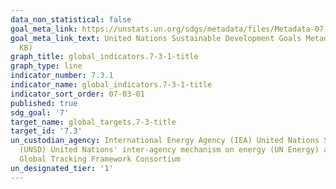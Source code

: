 ```yaml
---
data_non_statistical: false
goal_meta_link: https://unstats.un.org/sdgs/metadata/files/Metadata-07-03-01.pdf
goal_meta_link_text: United Nations Sustainable Development Goals Metadata (PDF 192
  KB)
graph_title: global_indicators.7-3-1-title
graph_type: line
indicator_number: 7.3.1
indicator_name: global_indicators.7-3-1-title
indicator_sort_order: 07-03-01
published: true
sdg_goal: '7'
target_name: global_targets.7-3-title
target_id: '7.3'
un_custodian_agency: International Energy Agency (IEA) United Nations Statistics Division
  (UNSD) United Nations' inter-agency mechanism on energy (UN Energy) and the SE4ALL
  Global Tracking Framework Consortium
un_designated_tier: '1'
---
```

